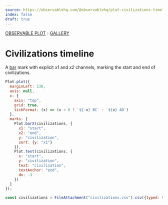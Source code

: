 ```yaml
---
source: https://observablehq.com/@observablehq/plot-civilizations-timeline
index: false
draft: true
---
```


<div style="color: grey; font: 13px/25.5px var(--sans-serif); text-transform: uppercase;"><h1 style="display: none;">Plot:  Civilizations timeline</h1><a href="/plot">Observable Plot</a> › <a href="/@observablehq/plot-gallery">Gallery</a></div>

# Civilizations timeline

A [bar](https://observablehq.com/plot/marks/bar) mark with explicit _x1_ and _x2_ channels, marking the start and end of civilizations.

```js echo
Plot.plot({
  marginLeft: 130,
  axis: null,
  x: {
    axis: "top",
    grid: true,
    tickFormat: (x) => (x < 0 ? `${-x} BC` : `${x} AD`)
  },
  marks: [
    Plot.barX(civilizations, {
      x1: "start",
      x2: "end",
      y: "civilization",
      sort: {y: "x1"}
    }),
    Plot.text(civilizations, {
      x: "start",
      y: "civilization",
      text: "civilization",
      textAnchor: "end",
      dx: -3
    })
  ]
});
```

```js echo
const civilizations = FileAttachment("civilizations.csv").csv({typed: true});
```
